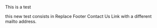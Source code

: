 This is a test

this new test consists in Replace Footer Contact Us Link with a different mailto address.

